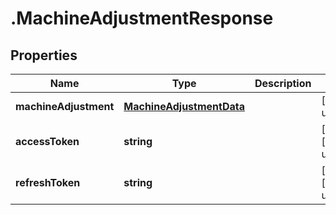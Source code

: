 # .MachineAdjustmentResponse

## Properties

Name | Type | Description | Notes
------------ | ------------- | ------------- | -------------
**machineAdjustment** | [**MachineAdjustmentData**](MachineAdjustmentData.md) |  | [default to undefined]
**accessToken** | **string** |  | [optional] [default to undefined]
**refreshToken** | **string** |  | [optional] [default to undefined]

